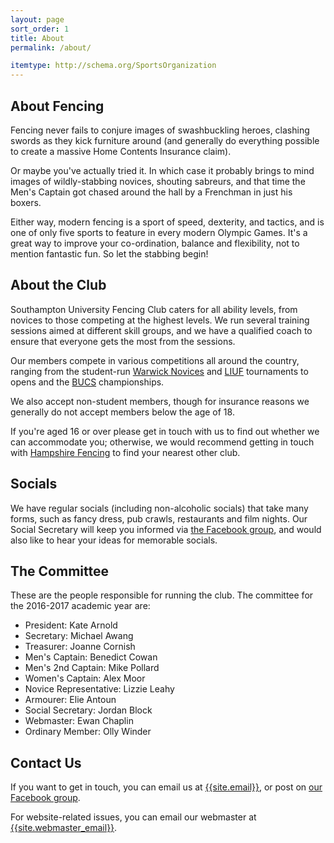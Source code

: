 ```yaml
---
layout: page
sort_order: 1
title: About
permalink: /about/

itemtype: http://schema.org/SportsOrganization
---
```


About Fencing
-------------

<span itemprop="sport">Fencing</span> never fails to conjure images of swashbuckling heroes, clashing swords as they kick furniture around (and generally do everything possible to create a massive Home Contents Insurance claim).

Or maybe you've actually tried it. In which case it probably brings to mind images of wildly-stabbing novices, shouting sabreurs, and that time the Men's Captain got chased around the hall by a Frenchman in just his boxers.

Either way, modern fencing is a sport of speed, dexterity, and tactics, and is one of only five sports to feature in every modern Olympic Games. It's a great way to improve your co-ordination, balance and flexibility, not to mention fantastic fun. So let the stabbing begin!

About the Club
--------------

<span itemprop="name">Southampton University Fencing Club</span> caters for all ability levels, from novices to those competing at the highest levels. We run several training sessions aimed at different skill groups, and we have a qualified coach to ensure that everyone gets the most from the sessions.

Our members compete in various competitions all around the country, ranging from the student-run [Warwick Novices](http://warwickfencing.com/national-novices/) and [LIUF](http://uclufencing.co.uk/liuf/) tournaments to opens and the [BUCS](http://bucs.org.uk/) championships.

We also accept non-student members, though for insurance reasons we generally do not accept members below the age of 18.

If you're aged 16 or over please get in touch with us to find out whether we can accommodate you; otherwise, we would recommend getting in touch with [Hampshire Fencing](http://www.hampshirefencing.org.uk/) to find your nearest other club.

Socials
-------

We have regular socials (including non-alcoholic socials) that take many forms, such as fancy dress, pub crawls, restaurants and film nights. Our Social Secretary will keep you informed via [the Facebook group]({{site.links.facebook_group}}), and would also like to hear your ideas for memorable socials.

The Committee
-------------

These are the people responsible for running the club. The committee for the 2016-2017 academic year are:

* President: Kate Arnold
* Secretary: Michael Awang
* Treasurer: Joanne Cornish
* Men's Captain: Benedict Cowan
* Men's 2nd Captain: Mike Pollard
* Women's Captain: Alex Moor
* Novice Representative: Lizzie Leahy
* Armourer: Elie Antoun
* Social Secretary: Jordan Block
* Webmaster: Ewan Chaplin
* Ordinary Member: Olly Winder

Contact Us
----------

If you want to get in touch, you can email us at <a itemprop="email" href="mailto:{{site.email}}">{{site.email}}</a>, or post on [our Facebook group]({{site.links.facebook_group}}).

For website-related issues, you can email our webmaster at [{{site.webmaster_email}}](mailto:{{site.webmaster_email}}).
